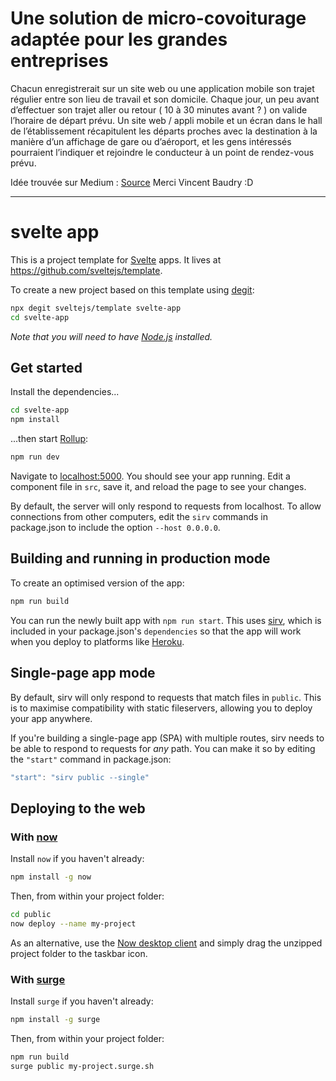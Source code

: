 # Une solution de micro-covoiturage adaptée pour les grandes entreprises

Chacun enregistrerait sur un site web ou une application mobile son trajet régulier entre son lieu de travail et son domicile. Chaque jour, un peu avant d’effectuer son trajet aller ou retour ( 10 à 30 minutes avant ? ) on valide l’horaire de départ prévu. Un site web / appli mobile et un écran dans le hall de l’établissement récapitulent les départs proches avec la destination à la manière d’un affichage de gare ou d’aéroport, et les gens intéressés pourraient l’indiquer et rejoindre le conducteur à un point de rendez-vous prévu.

Idée trouvée sur Medium : [Source](https://medium.com/@vincentbaudry/8-id%C3%A9es-dapplications-que-j-ai-la-flemme-de-r%C3%A9aliser-mais-que-j-aimerai-utiliser-4cb45719f3c7)
Merci Vincent Baudry :D

---

# svelte app

This is a project template for [Svelte](https://svelte.dev) apps. It lives at https://github.com/sveltejs/template.

To create a new project based on this template using [degit](https://github.com/Rich-Harris/degit):

```bash
npx degit sveltejs/template svelte-app
cd svelte-app
```

*Note that you will need to have [Node.js](https://nodejs.org) installed.*


## Get started

Install the dependencies...

```bash
cd svelte-app
npm install
```

...then start [Rollup](https://rollupjs.org):

```bash
npm run dev
```

Navigate to [localhost:5000](http://localhost:5000). You should see your app running. Edit a component file in `src`, save it, and reload the page to see your changes.

By default, the server will only respond to requests from localhost. To allow connections from other computers, edit the `sirv` commands in package.json to include the option `--host 0.0.0.0`.


## Building and running in production mode

To create an optimised version of the app:

```bash
npm run build
```

You can run the newly built app with `npm run start`. This uses [sirv](https://github.com/lukeed/sirv), which is included in your package.json's `dependencies` so that the app will work when you deploy to platforms like [Heroku](https://heroku.com).


## Single-page app mode

By default, sirv will only respond to requests that match files in `public`. This is to maximise compatibility with static fileservers, allowing you to deploy your app anywhere.

If you're building a single-page app (SPA) with multiple routes, sirv needs to be able to respond to requests for *any* path. You can make it so by editing the `"start"` command in package.json:

```js
"start": "sirv public --single"
```


## Deploying to the web

### With [now](https://zeit.co/now)

Install `now` if you haven't already:

```bash
npm install -g now
```

Then, from within your project folder:

```bash
cd public
now deploy --name my-project
```

As an alternative, use the [Now desktop client](https://zeit.co/download) and simply drag the unzipped project folder to the taskbar icon.

### With [surge](https://surge.sh/)

Install `surge` if you haven't already:

```bash
npm install -g surge
```

Then, from within your project folder:

```bash
npm run build
surge public my-project.surge.sh
```

